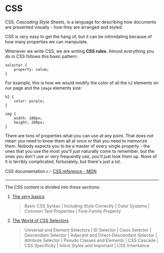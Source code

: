 # CSS

CSS, *Cascading Style Sheets*, is a language for describing how documents are presented visually - how they are arranged and styled.

CSS is very easy to get the hang of,  but it can be intimidating because of how many properties we can manipulate.

Whenever we write CSS, we are writing **CSS rules**. Almost everything you do in CSS follows this basic pattern:
```
selector {
    property: value;
}
```

For example, this is how we would modify the color of all the `h2` elements on our page and the `image` elements size:
```
h2 {
    color: purple;
}

img {
    width: 100px;
    height; 200px;
}
```

There are tons of properties what you can use at any point. That does not mean you need to know them all at once or that you need to memorize them. Nobody expects you to be a master of every single property - the ones that you use the most you'll just naturally come to remember, but the ones you don't use or very frequently use, you'll just look them up. None of it is terribly complicated, fortunately, but there's just a lot.

CSS documentation 👉 [CSS reference - MDN](https://developer.mozilla.org/en-US/docs/Web/CSS/Reference)

---

The CSS content is divided into these sections:

1. [The very basics](/2%20-%20CSS/1%20-%20The%20very%20basics/)

   > Basic CSS Syntax | Including Style Correctly | Color Systems | Common Text Properties | Font-Family Property

2. [The World of CSS Selectors](/2%20-%20CSS/2%20-%20CSS%20Selectors/)

   > Universal and Element Selectors | ID Selector | Class Selector | Descendant Selector | Adjacent and Direct-Descendant Selector | Attribute Selector | Pseudo Classes and Elements | CSS Cascade | CSS Specificity | Inline Styles and Important | CSS Inheritance